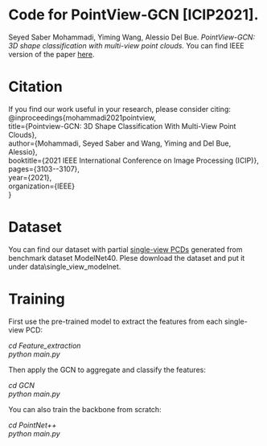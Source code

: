 # Code for PointView-GCN [ICIP2021].
Seyed Saber Mohammadi, Yiming Wang, Alessio Del Bue. *PointView-GCN: 3D shape classification with multi-view point clouds.* You can find IEEE version of the paper [here](https://ieeexplore.ieee.org/document/9506426).

# Citation
If you find our work useful in your research, please consider citing:\
@inproceedings{mohammadi2021pointview,\
  title={Pointview-GCN: 3D Shape Classification With Multi-View Point Clouds},\
  author={Mohammadi, Seyed Saber and Wang, Yiming and Del Bue, Alessio},\
  booktitle={2021 IEEE International Conference on Image Processing (ICIP)},\
  pages={3103--3107},\
  year={2021},\
  organization={IEEE}\
}

# Dataset
You can find our dataset with partial [single-view PCDs](https://drive.google.com/file/d/1Z-Te9Vw_PhQDCIc_zxyemwiBjI-BeBLK/view?usp=sharing) generated from benchmark dataset ModelNet40. Plese download the dataset and put it under data\single_view_modelnet.

# Training 

First use the pre-trained model to extract the features from each single-view PCD:

*cd Feature_extraction*\
*python main.py*

Then apply the GCN to aggregate and classify the features:

*cd GCN*\
*python main.py*

You can also train the backbone from scratch:

*cd PointNet++*\
*python main.py*


